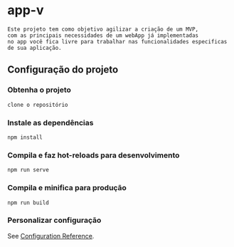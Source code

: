 # app-v
```
Este projeto tem como objetivo agilizar a criação de um MVP,
com as principais necessidades de um webApp já implementadas 
no app você fica livre para trabalhar nas funcionalidades especificas
de sua aplicação.

```

## Configuração do projeto

### Obtenha o projeto
```
clone o repositório
```
### Instale as dependências
```
npm install
```

### Compila e faz hot-reloads para desenvolvimento
```
npm run serve
```

### Compila e minifica para produção
```
npm run build
```

### Personalizar configuração
See [Configuration Reference](https://cli.vuejs.org/config/).

